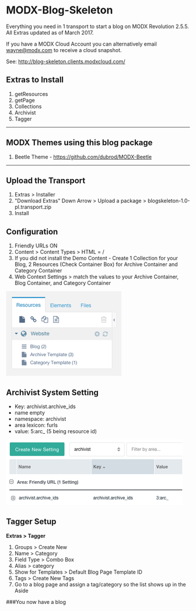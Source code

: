 # MODX-Blog-Skeleton
Everything you need in 1 transport to start a blog on MODX Revolution 2.5.5. All Extras updated as of March 2017.

If you have a MODX Cloud Account you can alternatively email wayne@modx.com to receive a cloud snapshot.

See: http://blog-skeleton.clients.modxcloud.com/

## Extras to Install

1. getResources
2. getPage
3. Collections
4. Archivist
5. Tagger

---

## MODX Themes using this blog package

1. Beetle Theme - https://github.com/dubrod/MODX-Beetle

---

## Upload the Transport

1. Extras > Installer
2. "Download Extras" Down Arrow > Upload a package > blogskeleton-1.0-pl.transport.zip
3. Install

## Configuration

1. Friendly URLs ON
2. Content > Content Types > HTML = /
3. If you did not install the Demo Content - Create 1 Collection for your Blog, 2 Resources (Check Container Box) for Archive Container and Category Container
4. Web Context Settings > match the values to your Archive Container, Blog Container, and Category Container

![tree](tree.png)


## Archivist System Setting

 - Key: archivist.archive_ids
 - name empty
 - namespace: archivist
 - area lexicon: furls
 - value: 5:arc_  (5 being resource id)

![arc](archive-setting.png)


## Tagger Setup

**Extras > Tagger**

1. Groups > Create New
2. Name > Category
3. Field Type > Combo Box
4. Alias > category
5. Show for Templates > Default Blog Page Template ID
6. Tags > Create New Tags
7. Go to a blog page and assign a tag/category so the list shows up in the Aside

###You now have a blog
